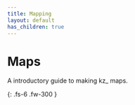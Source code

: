 ```yaml
---
title: Mapping
layout: default
has_children: true
---
```


# Maps

A introductory guide to making kz_ maps.

{: .fs-6 .fw-300 }